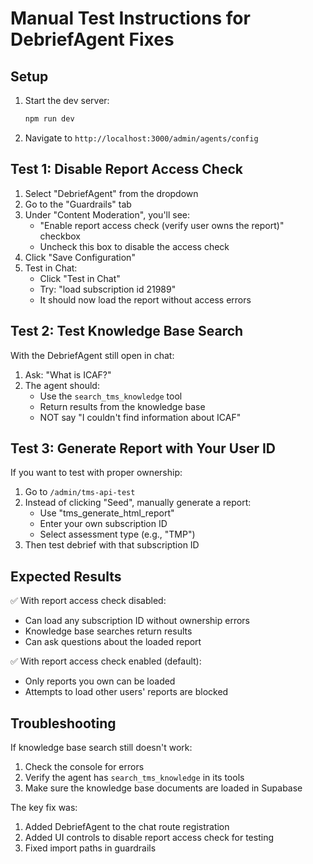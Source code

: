 # Manual Test Instructions for DebriefAgent Fixes

## Setup

1. Start the dev server:
   ```bash
   npm run dev
   ```

2. Navigate to `http://localhost:3000/admin/agents/config`

## Test 1: Disable Report Access Check

1. Select "DebriefAgent" from the dropdown
2. Go to the "Guardrails" tab
3. Under "Content Moderation", you'll see:
   - "Enable report access check (verify user owns the report)" checkbox
   - Uncheck this box to disable the access check
4. Click "Save Configuration"
5. Test in Chat:
   - Click "Test in Chat"
   - Try: "load subscription id 21989"
   - It should now load the report without access errors

## Test 2: Test Knowledge Base Search

With the DebriefAgent still open in chat:
1. Ask: "What is ICAF?"
2. The agent should:
   - Use the `search_tms_knowledge` tool
   - Return results from the knowledge base
   - NOT say "I couldn't find information about ICAF"

## Test 3: Generate Report with Your User ID

If you want to test with proper ownership:

1. Go to `/admin/tms-api-test`
2. Instead of clicking "Seed", manually generate a report:
   - Use "tms_generate_html_report"
   - Enter your own subscription ID
   - Select assessment type (e.g., "TMP")
3. Then test debrief with that subscription ID

## Expected Results

✅ With report access check disabled:
- Can load any subscription ID without ownership errors
- Knowledge base searches return results
- Can ask questions about the loaded report

✅ With report access check enabled (default):
- Only reports you own can be loaded
- Attempts to load other users' reports are blocked

## Troubleshooting

If knowledge base search still doesn't work:
1. Check the console for errors
2. Verify the agent has `search_tms_knowledge` in its tools
3. Make sure the knowledge base documents are loaded in Supabase

The key fix was:
1. Added DebriefAgent to the chat route registration
2. Added UI controls to disable report access check for testing
3. Fixed import paths in guardrails